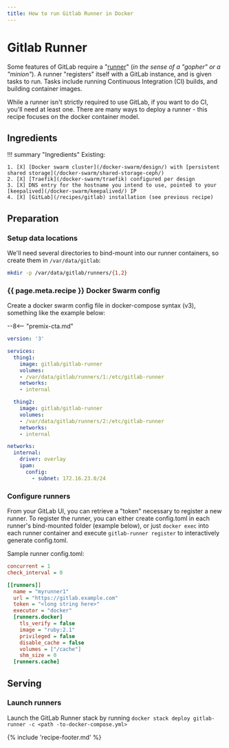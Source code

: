```yaml
---
title: How to run Gitlab Runner in Docker
---
```


# Gitlab Runner

Some features of GitLab require a "[runner](https://docs.gitlab.com/runner/)" (_in the sense of a "gopher" or a "minion"_). A runner "registers" itself with a GitLab instance, and is given tasks to run. Tasks include running Continuous Integration (CI) builds, and building container images.

While a runner isn't strictly required to use GitLab, if you want to do CI, you'll need at least one. There are many ways to deploy a runner - this recipe focuses on the docker container model.

## Ingredients

!!! summary "Ingredients"
Existing:

    1. [X] [Docker swarm cluster](/docker-swarm/design/) with [persistent shared storage](/docker-swarm/shared-storage-ceph/)
    2. [X] [Traefik](/docker-swarm/traefik) configured per design
    3. [X] DNS entry for the hostname you intend to use, pointed to your [keepalived](/docker-swarm/keepalived/) IP
    4. [X] [GitLab](/recipes/gitlab) installation (see previous recipe)

## Preparation

### Setup data locations

We'll need several directories to bind-mount into our runner containers, so create them in `/var/data/gitlab`:

```bash
mkdir -p /var/data/gitlab/runners/{1,2}
```

### {{ page.meta.recipe }} Docker Swarm config

Create a docker swarm config file in docker-compose syntax (v3), something like the example below:

--8<-- "premix-cta.md"

```yaml
version: '3'

services:
  thing1:
    image: gitlab/gitlab-runner
    volumes:
    - /var/data/gitlab/runners/1:/etc/gitlab-runner
    networks:
    - internal

  thing2:
    image: gitlab/gitlab-runner
    volumes:
    - /var/data/gitlab/runners/2:/etc/gitlab-runner
    networks:
    - internal

networks:
  internal:
    driver: overlay
    ipam:
      config:
        - subnet: 172.16.23.0/24
```

### Configure runners

From your GitLab UI, you can retrieve a "token" necessary to register a new runner. To register the runner, you can either create config.toml in each runner's bind-mounted folder (example below), or just `docker exec` into each runner container and execute `gitlab-runner register` to interactively generate config.toml.

Sample runner config.toml:

```ini
concurrent = 1
check_interval = 0

[[runners]]
  name = "myrunner1"
  url = "https://gitlab.example.com"
  token = "<long string here>"
  executor = "docker"
  [runners.docker]
    tls_verify = false
    image = "ruby:2.1"
    privileged = false
    disable_cache = false
    volumes = ["/cache"]
    shm_size = 0
  [runners.cache]
```

## Serving

### Launch runners

Launch the GitLab Runner stack by running `docker stack deploy gitlab-runner -c <path -to-docker-compose.yml>`

[^1]: You'll note that I setup 2 runners. One is locked to a single project (_this cookbook build_), and the other is a shared runner. I wanted to ensure that one runner was always available to run CI for this project, even if I'd tied up another runner on something heavy-duty, like a container build. Customize this to your use case.
[^2]: Originally I deployed runners in the same stack as GitLab, but I found that they would frequently fail to start properly when I launched the stack. I think that this was because the runners started so quickly (_and GitLab starts **sooo** slowly!_), that they always started up reporting that the GitLab instance was invalid or unavailable. I had issues with CI builds stuck permanently in a "pending" state, which were only resolved by restarting the runner. Having the runners deployed in a separate stack to GitLab avoids this problem.

{% include 'recipe-footer.md' %}
